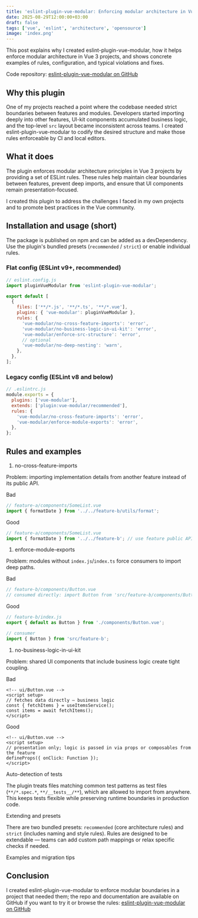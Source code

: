 ```yaml
---
title: 'eslint-plugin-vue-modular: Enforcing modular architecture in Vue 3'
date: 2025-08-29T12:00:00+03:00
draft: false
tags: ['vue', 'eslint', 'architecture', 'opensource']
image: 'index.png'
---
```


This post explains why I created eslint-plugin-vue-modular, how it helps enforce modular architecture in Vue 3 projects,
and shows concrete examples of rules, configuration, and typical violations and fixes.

Code repository: [eslint-plugin-vue-modular on GitHub](https://github.com/andrewmolyuk/eslint-plugin-vue-modular)

## Why this plugin

One of my projects reached a point where the codebase needed strict boundaries between features and modules. Developers
started importing deeply into other features, UI-kit components accumulated business logic, and the top-level `src`
layout became inconsistent across teams. I created eslint-plugin-vue-modular to codify the desired structure and make
those rules enforceable by CI and local editors.

## What it does

The plugin enforces modular architecture principles in Vue 3 projects by providing a set of ESLint rules. These rules
help maintain clear boundaries between features, prevent deep imports, and ensure that UI components remain
presentation-focused.

I created this plugin to address the challenges I faced in my own projects and to promote best practices in the Vue
community.

## Installation and usage (short)

The package is published on npm and can be added as a devDependency. Use the plugin's bundled presets (`recommended` /
`strict`) or enable individual rules.

### Flat config (ESLint v9+, recommended)

```js
// eslint.config.js
import pluginVueModular from 'eslint-plugin-vue-modular';

export default [
  {
    files: ['**/*.js', '**/*.ts', '**/*.vue'],
    plugins: { 'vue-modular': pluginVueModular },
    rules: {
      'vue-modular/no-cross-feature-imports': 'error',
      'vue-modular/no-business-logic-in-ui-kit': 'error',
      'vue-modular/enforce-src-structure': 'error',
      // optional
      'vue-modular/no-deep-nesting': 'warn',
    },
  },
];
```

### Legacy config (ESLint v8 and below)

```js
// .eslintrc.js
module.exports = {
  plugins: ['vue-modular'],
  extends: ['plugin:vue-modular/recommended'],
  rules: {
    'vue-modular/no-cross-feature-imports': 'error',
    'vue-modular/enforce-module-exports': 'error',
  },
};
```

## Rules and examples

1. no-cross-feature-imports

Problem: importing implementation details from another feature instead of its public API.

Bad

```js
// feature-a/components/SomeList.vue
import { formatDate } from '../../feature-b/utils/format';
```

Good

```js
// feature-a/components/SomeList.vue
import { formatDate } from '../../feature-b'; // use feature public API (index.js)
```

1. enforce-module-exports

Problem: modules without `index.js`/`index.ts` force consumers to import deep paths.

Bad

```js
// feature-b/components/Button.vue
// consumed directly: import Button from 'src/feature-b/components/Button.vue'
```

Good

```js
// feature-b/index.js
export { default as Button } from './components/Button.vue';

// consumer
import { Button } from 'src/feature-b';
```

1. no-business-logic-in-ui-kit

Problem: shared UI components that include business logic create tight coupling.

Bad

```vue
<!-- ui/Button.vue -->
<script setup>
// fetches data directly — business logic
const { fetchItems } = useItemsService();
const items = await fetchItems();
</script>
```

Good

```vue
<!-- ui/Button.vue -->
<script setup>
// presentation only; logic is passed in via props or composables from the feature
defineProps({ onClick: Function });
</script>
```

Auto-detection of tests

The plugin treats files matching common test patterns as test files (`**/*.spec.*`, `**/__tests__/**`), which are
allowed to import from anywhere. This keeps tests flexible while preserving runtime boundaries in production code.

Extending and presets

There are two bundled presets: `recommended` (core architecture rules) and `strict` (includes naming and style rules).
Rules are designed to be extendable — teams can add custom path mappings or relax specific checks if needed.

Examples and migration tips

## Conclusion

I created eslint-plugin-vue-modular to enforce modular boundaries in a project that needed them; the repo and
documentation are available on GitHub if you want to try it or browse the rules:
[eslint-plugin-vue-modular on GitHub](https://github.com/andrewmolyuk/eslint-plugin-vue-modular)

